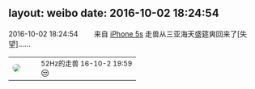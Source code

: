 layout: weibo
date: 2016-10-02 18:24:54
---
<meta name="referrer" content="no-referrer" />

2016-10-02 18:24:54  &nbsp;&nbsp;&nbsp;&nbsp;&nbsp;&nbsp; 来自 <a href="sinaweibo://customweibosource" rel="nofollow">iPhone 5s</a>
走兽从三亚海天盛筵爽回来了[失望]…… ​​​

<table style="width: 100%;">
  <tr>
    <td style="width: 40px;"><img style="border-radius:50%" src="https://tva4.sinaimg.cn/crop.0.0.180.180.50/8beaf773jw1e8qgp5bmzyj2050050aa8.jpg?KID=imgbed,tva&Expires=1624466408&ssig=ILyTX3vAdg"></td>
    <td colspan="2"><small>52Hz的走兽 16-10-2 19:59</small><br/>😒</td>
  </tr>
</table>
